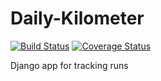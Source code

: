 # Daily-Kilometer

[![Build Status](https://travis-ci.org/Hall-Erik/Daily-Kilometer.svg?branch=master)](https://travis-ci.org/Hall-Erik/Daily-Kilometer)
[![Coverage Status](https://coveralls.io/repos/github/Hall-Erik/Daily-Kilometer/badge.svg?branch=master)](https://coveralls.io/github/Hall-Erik/Daily-Kilometer?branch=master)

Django app for tracking runs
